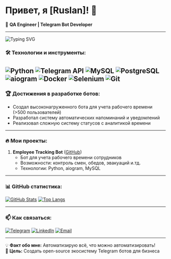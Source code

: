 # Привет, я [Ruslan]! 👋

🚀 **QA Engineer | Telegram Bot Developer**  

---
![Typing SVG](https://readme-typing-svg.herokuapp.com/?lines=QA+Engineer;Telegram+Bot+Developer;Python+Enthusiast)

### 🛠 Технологии и инструменты:
![Python](https://img.shields.io/badge/-Python-3776AB?logo=python&logoColor=white)
![Telegram API](https://img.shields.io/badge/-Telegram-26A5E4?logo=telegram&logoColor=white)
![MySQL](https://img.shields.io/badge/-MySQL-4479A1?logo=mysql&logoColor=white)
![PostgreSQL](https://img.shields.io/badge/-PostgreSQL-4169E1?logo=postgresql&logoColor=white)
![aiogram](https://img.shields.io/badge/-aiogram-259B24?logo=telegram&logoColor=white)
![Docker](https://img.shields.io/badge/-Docker-2496ED?logo=docker&logoColor=white)
![Selenium](https://img.shields.io/badge/-Selenium-43B02A?logo=selenium&logoColor=white)
![Git](https://img.shields.io/badge/-Git-F05032?logo=git&logoColor=white)
---

### 🏆 Достижения в разработке ботов:
- Создал высоконагруженного бота для учета рабочего времени (>500 пользователей)
- Разработал систему автоматических напоминаний и уведомлений
- Реализовал сложную систему статусов с аналитикой времени


---

### 🔥 Мои проекты:
1. **Employee Tracking Bot** ([GitHub]([ссылка](https://github.com/RuslanQAlife/Telegram-bot-for-monitoring-work-time)))  
   - Бот для учета рабочего времени сотрудников
   - Возможности: контроль смен, обедов, эвакуаций и.тд.
   - Технологии: Python, aiogram, MySQL


---

### 📊 GitHub статистика:
[![GitHub Stats](https://github-readme-stats.vercel.app/api?username=ваш-ник&show_icons=true&theme=radical)](https://github.com/ваш-ник)
[![Top Langs](https://github-readme-stats.vercel.app/api/top-langs/?username=ваш-ник&layout=compact&theme=radical)](https://github.com/ваш-ник)

---

### 📫 Как связаться:
[![Telegram](https://img.shields.io/badge/-Telegram-26A5E4?logo=telegram&logoColor=white)](https://t.me/ваш-ник)
[![LinkedIn](https://img.shields.io/badge/-LinkedIn-0A66C2?logo=linkedin&logoColor=white)](https://linkedin.com/in/ваш-ник)
[![Email](https://img.shields.io/badge/-Email-D14836?logo=gmail&logoColor=white)](mailto:ваш-email)

---

💡 **Факт обо мне:** Автоматизирую всё, что можно автоматизировать!  
🎯 **Цель:** Создать open-source экосистему Telegram ботов для бизнеса



